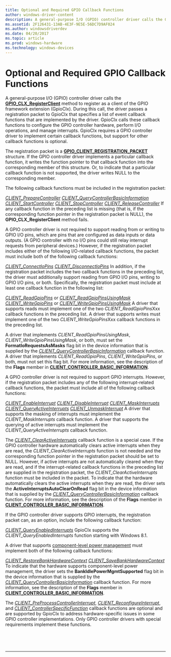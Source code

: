 ```yaml
---
title: Optional and Required GPIO Callback Functions
author: windows-driver-content
description: A general-purpose I/O (GPIO) controller driver calls the GPIO_CLX_RegisterClient method to register as a client of the GPIO framework extension (GpioClx).
ms.assetid: 2F126431-13AB-4E3F-9E5E-56DC7D9AF024
ms.author: windowsdriverdev
ms.date: 04/20/2017
ms.topic: article
ms.prod: windows-hardware
ms.technology: windows-devices
---
```


# Optional and Required GPIO Callback Functions


A general-purpose I/O (GPIO) controller driver calls the [**GPIO\_CLX\_RegisterClient**](https://msdn.microsoft.com/library/windows/hardware/hh439490) method to register as a client of the GPIO framework extension (GpioClx). During this call, the driver passes a registration packet to GpioClx that specifies a list of event callback functions that are implemented by the driver. GpioClx calls these callback functions to configure the GPIO controller hardware, perform I/O operations, and manage interrupts. GpioClx requires a GPIO controller driver to implement certain callback functions, but support for other callback functions is optional.

The registration packet is a [**GPIO\_CLIENT\_REGISTRATION\_PACKET**](https://msdn.microsoft.com/library/windows/hardware/hh439479) structure. If the GPIO controller driver implements a particular callback function, it writes the function pointer to that callback function into the corresponding member of this structure. Or, to indicate that a particular callback function is not supported, the driver writes NULL to the corresponding member.

The following callback functions must be included in the registration packet:

[*CLIENT\_PrepareController*](https://msdn.microsoft.com/library/windows/hardware/hh439389)
[*CLIENT\_QueryControllerBasicInformation*](https://msdn.microsoft.com/library/windows/hardware/hh439399)
[*CLIENT\_StartController*](https://msdn.microsoft.com/library/windows/hardware/hh439424)
[*CLIENT\_StopController*](https://msdn.microsoft.com/library/windows/hardware/hh439430)
[*CLIENT\_ReleaseController*](https://msdn.microsoft.com/library/windows/hardware/hh439411)
If any callback function in the preceding list is missing (that is, if the corresponding function pointer in the registration packet is NULL), the **GPIO\_CLX\_RegisterClient** method fails.

A GPIO controller driver is not required to support reading from or writing to GPIO I/O pins, which are pins that are configured as data inputs or data outputs. (A GPIO controller with no I/O pins could still relay interrupt requests from peripheral devices.) However, if the registration packet includes either of the following I/O-related callback functions, the packet must include both of the following callback functions:

[*CLIENT\_ConnectIoPins*](https://msdn.microsoft.com/library/windows/hardware/hh439347)
[*CLIENT\_DisconnectIoPins*](https://msdn.microsoft.com/library/windows/hardware/hh439374)
In addition, if the registration packet includes the two callback functions in the preceding list, the driver must additionally support reading from GPIO I/O pins, writing to GPIO I/O pins, or both. Specifically, the registration packet must include at least one callback function in the following list:

[*CLIENT\_ReadGpioPins*](https://msdn.microsoft.com/library/windows/hardware/hh439404) or [*CLIENT\_ReadGpioPinsUsingMask*](https://msdn.microsoft.com/library/windows/hardware/hh439406)
[*CLIENT\_WriteGpioPins*](https://msdn.microsoft.com/library/windows/hardware/hh439439) or [*CLIENT\_WriteGpioPinsUsingMask*](https://msdn.microsoft.com/library/windows/hardware/hh439445)
A driver that supports reads must implement one of the two *CLIENT\_ReadGpioPins*Xxx callback functions in the preceding list. A driver that supports writes must implement one of the two *CLIENT\_WriteGpioPins*Xxx callback functions in the preceding list.

A driver that implements *CLIENT\_ReadGpioPinsUsingMask*, *CLIENT\_WriteGpioPinsUsingMask*, or both, must set the **FormatIoRequestsAsMasks** flag bit in the device information that is supplied by the [*CLIENT\_QueryControllerBasicInformation*](https://msdn.microsoft.com/library/windows/hardware/hh439399) callback function. A driver that implements *CLIENT\_ReadGpioPins*, *CLIENT\_WriteGpioPins*, or both, must not set this flag bit. For more information, see the description of the **Flags** member in [**CLIENT\_CONTROLLER\_BASIC\_INFORMATION**](https://msdn.microsoft.com/library/windows/hardware/hh439358).

A GPIO controller driver is not required to support GPIO interrupts. However, if the registration packet includes any of the following interrupt-related callback functions, the packet must include all of the following callback functions:

[*CLIENT\_EnableInterrupt*](https://msdn.microsoft.com/library/windows/hardware/hh439377)
[*CLIENT\_DisableInterrupt*](https://msdn.microsoft.com/library/windows/hardware/hh439371)
[*CLIENT\_MaskInterrupts*](https://msdn.microsoft.com/library/windows/hardware/hh439380)
[*CLIENT\_QueryActiveInterrupts*](https://msdn.microsoft.com/library/windows/hardware/hh439395)
[*CLIENT\_UnmaskInterrupt*](https://msdn.microsoft.com/library/windows/hardware/hh439435)
A driver that supports the masking of interrupts must implement the *CLIENT\_MaskInterrupts* callback function. A driver that supports the querying of active interrupts must implement the *CLIENT\_QueryActiveInterrupts* callback function.

The [*CLIENT\_ClearActiveInterrupts*](https://msdn.microsoft.com/library/windows/hardware/hh439341) callback function is a special case. If the GPIO controller hardware automatically clears active interrupts when they are read, the *CLIENT\_ClearActiveInterrupts* function is not needed and the corresponding function pointer in the registration packet should be set to NULL. However, if active interrupts are not automatically cleared when they are read, and if the interrupt-related callback functions in the preceding list are supplied in the registration packet, the *CLIENT\_ClearActiveInterrupts* function must be included in the packet. To indicate that the hardware automatically clears the active interrupts when they are read, the driver sets the **ActiveInterruptsAutoClearOnRead** flag bit in the device information that is supplied by the [*CLIENT\_QueryControllerBasicInformation*](https://msdn.microsoft.com/library/windows/hardware/hh439399) callback function. For more information, see the description of the **Flags** member in [**CLIENT\_CONTROLLER\_BASIC\_INFORMATION**](https://msdn.microsoft.com/library/windows/hardware/hh439358).

If the GPIO controller driver supports GPIO interrupts, the registration packet can, as an option, include the following callback function:

[*CLIENT\_QueryEnabledInterrupts*](https://msdn.microsoft.com/library/windows/hardware/dn265184)
GpioClx supports the *CLIENT\_QueryEnabledInterrupts* function starting with Windows 8.1.

A driver that supports [component-level power management](https://msdn.microsoft.com/library/windows/hardware/hh450935) must implement both of the following callback functions:

[*CLIENT\_RestoreBankHardwareContext*](https://msdn.microsoft.com/library/windows/hardware/hh439414)
[*CLIENT\_SaveBankHardwareContext*](https://msdn.microsoft.com/library/windows/hardware/hh439419)
To indicate that the hardware supports component-level power management, the driver sets the **BankIdlePowerMgmtSupported** flag bit in the device information that is supplied by the [*CLIENT\_QueryControllerBasicInformation*](https://msdn.microsoft.com/library/windows/hardware/hh439399) callback function. For more information, see the description of the **Flags** member in [**CLIENT\_CONTROLLER\_BASIC\_INFORMATION**](https://msdn.microsoft.com/library/windows/hardware/hh439358).

The [*CLIENT\_PreProcessControllerInterrupt*](https://msdn.microsoft.com/library/windows/hardware/hh439392), [*CLIENT\_ReconfigureInterrupt*](https://msdn.microsoft.com/library/windows/hardware/hh698243), and [*CLIENT\_ControllerSpecificFunction*](https://msdn.microsoft.com/library/windows/hardware/hh698237) callback functions are optional and are supported by GpioClx to address hardware-specific issues in some GPIO controller implementations. Only GPIO controller drivers with special requirements implement these functions.

 

 


--------------------


